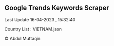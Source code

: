 

## Google Trends Keywords Scraper 
 
Last Update 16-04-2023 , 15:32:40

Country List :
VIETNAM.json



© Abdul Muttaqin 
